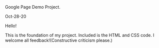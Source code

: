 Google Page Demo Project.

Oct-28-20

Hello! 

This is the foundation of my project. Included is the HTML and CSS code. I welcome all feedback!(Constructive criticism please.)
